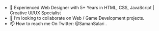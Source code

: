 - 👋 Experienced Web Designer with 5+ Years in HTML, CSS, JavaScript | Creative UI/UX Specialist
- 👀 I’m looking to collaborate on Web / Game Development projects.
- 📫 How to reach me On Twitter: @SamanSalari .
